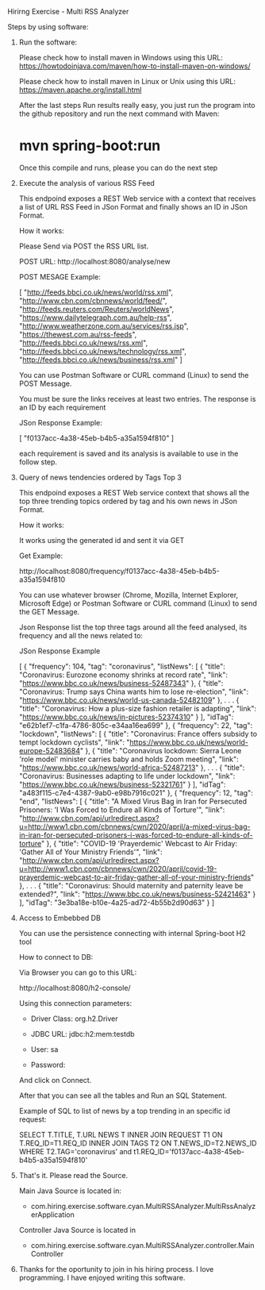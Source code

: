 Hirirng Exercise - Multi RSS Analyzer

Steps by using software:

1) Run the software:

	Please check how to install maven in Windows using this URL: https://howtodoinjava.com/maven/how-to-install-maven-on-windows/
	
	Please check how to install maven in Linux or Unix using this URL: https://maven.apache.org/install.html

	After the last steps Run results really easy, you just run the program into the github repository and run the next command with Maven:	
	
	# mvn spring-boot:run
	
	Once this compile and runs, please you can do the next step

2) Execute the analysis of various RSS Feed
	
	This endpoind exposes a REST Web service with a context that receives a list of URL RSS Feed in JSon Format and finally shows an ID in JSon Format.
	
	How it works:

	Please Send via POST the RSS URL list.
	
	POST URL: http://localhost:8080/analyse/new
	
	POST MESAGE Example:

	[
		"http://feeds.bbci.co.uk/news/world/rss.xml",
		"http://www.cbn.com/cbnnews/world/feed/",
		"http://feeds.reuters.com/Reuters/worldNews",
		"https://www.dailytelegraph.com.au/help-rss",
		"http://www.weatherzone.com.au/services/rss.jsp",
		"https://thewest.com.au/rss-feeds",
		"http://feeds.bbci.co.uk/news/rss.xml",
		"http://feeds.bbci.co.uk/news/technology/rss.xml",
		"http://feeds.bbci.co.uk/news/business/rss.xml"
	]
	
	You can use Postman Software or CURL command (Linux) to send the POST Message.

	You must be sure the links receives at least two entries. The response is an ID by each requirement

	JSon Response Example:

	[
		"f0137acc-4a38-45eb-b4b5-a35a1594f810"
	]
	
	each requirement is saved and its analysis is available to use in the follow step.
	
3) Query of news tendencies ordered by Tags Top 3
	
	This endpoind exposes a REST Web service context that shows all the top three trending topics ordered by tag and his own news in JSon Format.
	
	How it works:
	
	It works using the generated id and sent it via GET
	
	Get Example:
	
	http://localhost:8080/frequency/f0137acc-4a38-45eb-b4b5-a35a1594f810
	
	You can use whatever browser (Chrome, Mozilla, Internet Explorer, Microsoft Edge) or Postman Software or CURL command (Linux) to send the GET Message.
	
	Json Response list the top three tags around all the feed analysed, its frequency and all the news related to:
	
	JSon Response Example
	
	[
		{
			"frequency": 104,
			"tag": "coronavirus",
			"listNews": [
				{
					"title": "Coronavirus: Eurozone economy shrinks at record rate",
					"link": "https://www.bbc.co.uk/news/business-52487343"
				},
				{
					"title": "Coronavirus: Trump says China wants him to lose re-election",
					"link": "https://www.bbc.co.uk/news/world-us-canada-52482109"
				},
				.
				.
				.
				{
					"title": "Coronavirus: How a plus-size fashion retailer is adapting",
					"link": "https://www.bbc.co.uk/news/in-pictures-52374310"
				}
			],
			"idTag": "e62b1ef7-c1fa-4786-805c-e34aa16ea699"
		},
		{
			"frequency": 22,
			"tag": "lockdown",
			"listNews": [
				{
					"title": "Coronavirus: France offers subsidy to tempt lockdown cyclists",
					"link": "https://www.bbc.co.uk/news/world-europe-52483684"
				},
				{
					"title": "Coronavirus lockdown: Sierra Leone 'role model' minister carries baby and holds Zoom meeting",
					"link": "https://www.bbc.co.uk/news/world-africa-52487213"
				},
				.
				.
				.
				{
					"title": "Coronavirus: Businesses adapting to life under lockdown",
					"link": "https://www.bbc.co.uk/news/business-52321761"
				}
			],
			"idTag": "a483f115-c7e4-4387-9ab0-e98b7916c021"
		},
		{
			"frequency": 12,
			"tag": "end",
			"listNews": [
				{
					"title": "A Mixed Virus Bag in Iran for Persecuted Prisoners: 'I Was Forced to Endure all Kinds of Torture'",
					"link": "http://www.cbn.com/api/urlredirect.aspx?u=http://www1.cbn.com/cbnnews/cwn/2020/april/a-mixed-virus-bag-in-iran-for-persecuted-prisoners-i-was-forced-to-endure-all-kinds-of-torture"
				},
				{
					"title": "COVID-19 'Prayerdemic' Webcast to Air Friday: 'Gather All of Your Ministry Friends'",
					"link": "http://www.cbn.com/api/urlredirect.aspx?u=http://www1.cbn.com/cbnnews/cwn/2020/april/covid-19-prayerdemic-webcast-to-air-friday-gather-all-of-your-ministry-friends"
				},
				.
				.
				.
				{
					"title": "Coronavirus: Should maternity and paternity leave be extended?",
					"link": "https://www.bbc.co.uk/news/business-52421463"
				}
			],
			"idTag": "3e3ba18e-b10e-4a25-ad72-4b55b2d90d63"
		}
	]

4. Access to Embebbed DB

	You can use the persistence connecting with internal Spring-boot H2 tool
	
	How to connect to DB:
	
	Via Browser you can go to this URL:
	
	http://localhost:8080/h2-console/
	
	Using this connection parameters:
	
	* Driver Class: org.h2.Driver
	
	* JDBC URL: jdbc:h2:mem:testdb
	
	* User: sa
	
	* Password:
	
	And click on Connect.
	
	After that you can see all the tables and Run an SQL Statement.
	
	Example of SQL to list of news by a top trending in an specific id request:
	
	SELECT T.TITLE, T.URL NEWS T
	INNER JOIN REQUEST T1 ON T.REQ_ID=T1.REQ_ID
	INNER JOIN TAGS T2 ON T.NEWS_ID=T2.NEWS_ID
	WHERE T2.TAG='coronavirus' and t1.REQ_ID='f0137acc-4a38-45eb-b4b5-a35a1594f810'
	
5) That's it. Please read the Source. 

	Main Java Source is located in:

	* com.hiring.exercise.software.cyan.MultiRSSAnalyzer.MultiRssAnalyzerApplication
	
	Controller Java Source is located in
	
	* com.hiring.exercise.software.cyan.MultiRSSAnalyzer.controller.MainController

6) Thanks for the oportunity to join in his hiring process. I love programming. I have enjoyed writing this software.
